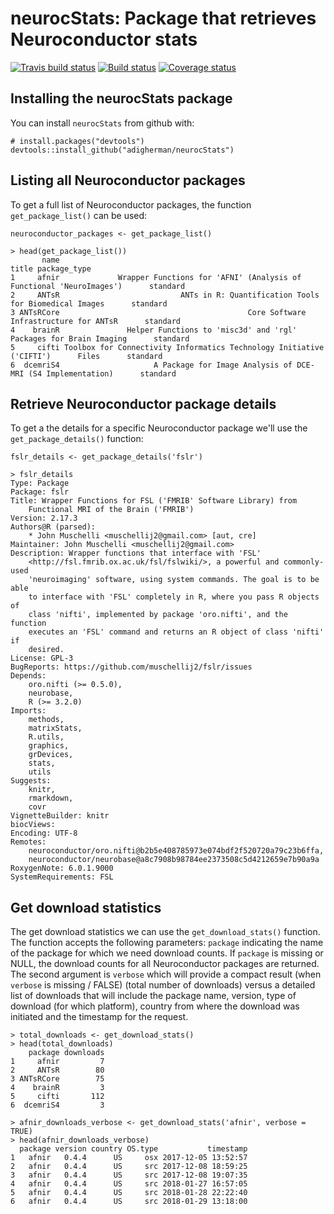 # neurocStats: Package that retrieves Neuroconductor stats
[![Travis build status](https://travis-ci.org/adigherman/neurocStats.svg?branch=master)](https://travis-ci.org/adigherman/neurocStats)
[![Build status](https://ci.appveyor.com/api/projects/status/1tjf5b78sd2osdlk?svg=true)](https://ci.appveyor.com/project/adigherman/neurocstats)
[![Coverage status](https://codecov.io/gh/adigherman/neurocStats/branch/master/graph/badge.svg)](https://codecov.io/github/adigherman/neurocStats?branch=master)

## Installing the neurocStats package

You can install `neurocStats` from github with:

``` {r}
# install.packages("devtools")
devtools::install_github("adigherman/neurocStats")
```

## Listing all Neuroconductor packages

To get a full list of Neuroconductor packages, the function `get_package_list()` can be used:

``` {r}
neuroconductor_packages <- get_package_list()
```

``` {r}
> head(get_package_list())
       name                                                                            title package_type
1     afnir             Wrapper Functions for 'AFNI' (Analysis of Functional 'NeuroImages')      standard
2     ANTsR                           ANTs in R: Quantification Tools for Biomedical Images      standard
3 ANTsRCore                                          Core Software Infrastructure for ANTsR      standard
4    brainR               Helper Functions to 'misc3d' and 'rgl' Packages for Brain Imaging      standard
5     cifti Toolbox for Connectivity Informatics Technology Initiative ('CIFTI')      Files      standard
6  dcemriS4                     A Package for Image Analysis of DCE-MRI (S4 Implementation)      standard
```

## Retrieve Neuroconductor package details

To get a the details for a specific Neuroconductor package we'll use the `get_package_details()` function:

``` {r}
fslr_details <- get_package_details('fslr')
```

``` {r}
> fslr_details
Type: Package
Package: fslr
Title: Wrapper Functions for FSL ('FMRIB' Software Library) from
    Functional MRI of the Brain ('FMRIB')
Version: 2.17.3
Authors@R (parsed):
    * John Muschelli <muschellij2@gmail.com> [aut, cre]
Maintainer: John Muschelli <muschellij2@gmail.com>
Description: Wrapper functions that interface with 'FSL'
    <http://fsl.fmrib.ox.ac.uk/fsl/fslwiki/>, a powerful and commonly-used
    'neuroimaging' software, using system commands. The goal is to be able
    to interface with 'FSL' completely in R, where you pass R objects of
    class 'nifti', implemented by package 'oro.nifti', and the function
    executes an 'FSL' command and returns an R object of class 'nifti' if
    desired.
License: GPL-3
BugReports: https://github.com/muschellij2/fslr/issues
Depends:
    oro.nifti (>= 0.5.0),
    neurobase,
    R (>= 3.2.0)
Imports:
    methods,
    matrixStats,
    R.utils,
    graphics,
    grDevices,
    stats,
    utils
Suggests:
    knitr,
    rmarkdown,
    covr
VignetteBuilder: knitr
biocViews:
Encoding: UTF-8
Remotes:
    neuroconductor/oro.nifti@b2b5e408785973e074bdf2f520720a79c23b6ffa,
    neuroconductor/neurobase@a8c7908b98784ee2373508c5d4212659e7b90a9a
RoxygenNote: 6.0.1.9000
SystemRequirements: FSL
```

## Get download statistics

The get download statistics we can use the `get_download_stats()` function. The function accepts the following parameters: `package` indicating the name of the package for which we need download counts. If `package` is missing or NULL, the download counts for all Neuroconductor packages are returned. The second argument is `verbose` which will provide a compact result (when `verbose` is missing / FALSE) (total number of downloads) versus a detailed list of downloads that will include the package name, version, type of download (for which platform), country from where the download was initiated and the timestamp for the request.

``` {r}
> total_downloads <- get_download_stats()
> head(total_downloads)
    package downloads
1     afnir         7
2     ANTsR        80
3 ANTsRCore        75
4    brainR         3
5     cifti       112
6  dcemriS4         3
```

``` {r}
> afnir_downloads_verbose <- get_download_stats('afnir', verbose = TRUE)
> head(afnir_downloads_verbose)
  package version country OS.type           timestamp
1   afnir   0.4.4      US     osx 2017-12-05 13:52:57
2   afnir   0.4.4      US     src 2017-12-08 18:59:25
3   afnir   0.4.4      US     src 2017-12-08 19:07:35
4   afnir   0.4.4      US     src 2018-01-27 16:57:05
5   afnir   0.4.4      US     src 2018-01-28 22:22:40
6   afnir   0.4.4      US     src 2018-01-29 13:18:00
```
